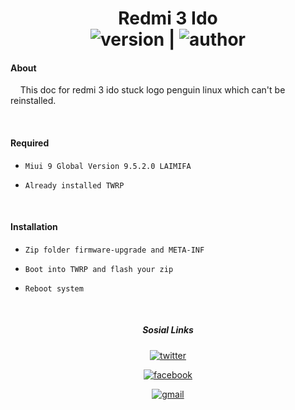<h1 align="center">Redmi 3 Ido
<br>
  <img src="https://img.shields.io/badge/Version-1.0%20Beta-yellow" alt="version"/>  | <img src="https://img.shields.io/badge/Enggar-Sulistyo-brightgreen" alt="author"/>
</h1>

#### About
&nbsp; &nbsp; This doc for redmi 3 ido stuck logo penguin linux which can't be reinstalled.

<br>

#### Required
*     Miui 9 Global Version 9.5.2.0 LAIMIFA
*     Already installed TWRP

<br>

#### Installation
*     Zip folder firmware-upgrade and META-INF

*     Boot into TWRP and flash your zip

*     Reboot system

<br>

<div align="center">

<h5 align="center"> Sosial Links </h5>

<a href="https://mobile.twitter.com/SayasiapayaSaya"><img src="https://img.shields.io/badge/Twitter-EnggarSulistyo-deepskyblue?style=flat&logo=twitter" alt="twitter"/></a>

<a href="https://facebook.com/bheb.van"><img src="https://img.shields.io/badge/Facebook-EnggarSulistyo-blue?style=flat&logo=facebook" alt="facebook"/></a>

<a href="mailto:enggar.sulistyo@gmail.com"><img src="https://img.shields.io/badge/Mail-Gmail-red?style=flat&logo=gmail" alt="gmail"/></a>

</div>
